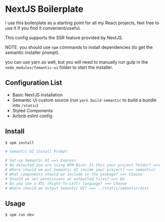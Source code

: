 # NextJS Boilerplate

I use this boilerplate as a starting point for all my React projects, feel free to use it if you find it convenient/useful.

This config supports the SSR feature provided by NextJS.

NOTE: you should use `npm` commands to install dependencies (to get the semantic installer prompt).

you can use yarn as well, but you will need to manually run gulp in the `node_modules/fomantic-ui` folder to start the installer.

## Configuration List

- Basic NextJS installation
- Semantic UI custom source (run `yarn build-semantic` to build a bundle into `/static`)
- Styled Components
- Airbnb eslint config

## Install

```bash
$ npm install

# Semantic UI Install Prompt:

# Set-up Semantic UI ==> Express
# We detected you are using NPM Nice! Is this your project folder? ==> Yes
# Where should we put Semantic UI inside your project? ==> semantic/
# What components should we include in the package? ==> Choose
# Should we set permissions on outputted files? ==> No
# Do you use a RTL (Right-To-Left) language? ==> Choose
# Where should we output Semantic UI? ==> ../static/semantic/dist
```

## Usage

```bash
$ npm run dev
```

